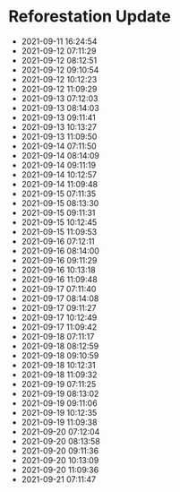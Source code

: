 # Reforestation Update
- 2021-09-11 16:24:54
- 2021-09-12 07:11:29
- 2021-09-12 08:12:51
- 2021-09-12 09:10:54
- 2021-09-12 10:12:23
- 2021-09-12 11:09:29
- 2021-09-13 07:12:03
- 2021-09-13 08:14:03
- 2021-09-13 09:11:41
- 2021-09-13 10:13:27
- 2021-09-13 11:09:50
- 2021-09-14 07:11:50
- 2021-09-14 08:14:09
- 2021-09-14 09:11:19
- 2021-09-14 10:12:57
- 2021-09-14 11:09:48
- 2021-09-15 07:11:35
- 2021-09-15 08:13:30
- 2021-09-15 09:11:31
- 2021-09-15 10:12:45
- 2021-09-15 11:09:53
- 2021-09-16 07:12:11
- 2021-09-16 08:14:00
- 2021-09-16 09:11:29
- 2021-09-16 10:13:18
- 2021-09-16 11:09:48
- 2021-09-17 07:11:40
- 2021-09-17 08:14:08
- 2021-09-17 09:11:27
- 2021-09-17 10:12:49
- 2021-09-17 11:09:42
- 2021-09-18 07:11:17
- 2021-09-18 08:12:59
- 2021-09-18 09:10:59
- 2021-09-18 10:12:31
- 2021-09-18 11:09:32
- 2021-09-19 07:11:25
- 2021-09-19 08:13:02
- 2021-09-19 09:11:06
- 2021-09-19 10:12:35
- 2021-09-19 11:09:38
- 2021-09-20 07:12:04
- 2021-09-20 08:13:58
- 2021-09-20 09:11:36
- 2021-09-20 10:13:09
- 2021-09-20 11:09:36
- 2021-09-21 07:11:47
